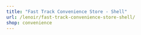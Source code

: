 ```yaml
---
title: "Fast Track Convenience Store - Shell"
url: /lenoir/fast-track-convenience-store-shell/
shop: convenience
---
```

